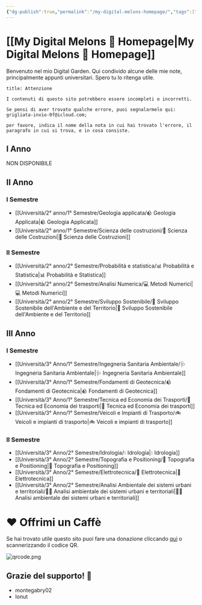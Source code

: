 ```yaml
---
{"dg-publish":true,"permalink":"/my-digital-melons-homepage/","tags":["gardenEntry"]}
---
```


# [[My Digital Melons 🍈 Homepage\|My Digital Melons 🍈 Homepage]]

Benvenuto nel mio Digital Garden. Qui condivido alcune delle mie note, principalmente appunti universitari. Spero tu lo ritenga utile.

```ad-attention
title: Attenzione

I contenuti di questo sito potrebbero essere incompleti o incorretti.

Se pensi di aver trovato qualche errore, puoi segnalarmelo qui: grigliata-invio-0f@icloud.com; 

per favore, indica il nome della nota in cui hai trovato l'errore, il paragrafo in cui si trova, e in cosa consiste.

```

## I Anno

NON DISPONIBILE

## II Anno

### I Semestre
- [[Università/2° anno/1° Semestre/Geologia applicata/🪨 Geologia Applicata\|🪨 Geologia Applicata]]
- [[Università/2° anno/1° Semestre/Scienza delle costruzioni/🧱 Scienza delle Costruzioni\|🧱 Scienza delle Costruzioni]]

### II Semestre
- [[Università/2° anno/2° Semestre/Probabilità e statistica/📊 Probabilità e Statistica\|📊 Probabilità e Statistica]]
- [[Università/2° anno/2° Semestre/Analisi Numerica/💻 Metodi Numerici\|💻 Metodi Numerici]]
- [[Università/2° anno/2° Semestre/Sviluppo Sostenibile/🌱 Sviluppo Sostenibile dell'Ambiente e del Territorio\|🌱 Sviluppo Sostenibile dell'Ambiente e del Territorio]]

## III Anno
### I Semestre
- [[Università/3° Anno/1° Semestre/Ingegneria Sanitaria Ambientale/🩺 Ingegneria Sanitaria Ambientale\|🩺 Ingegneria Sanitaria Ambientale]]
- [[Università/3° Anno/1° Semestre/Fondamenti di Geotecnica/🪨 Fondamenti di Geotecnica\|🪨 Fondamenti di Geotecnica]]
- [[Università/3° Anno/1° Semestre/Tecnica ed Economia dei Trasporti/🚋 Tecnica ed Economia dei trasporti\|🚋 Tecnica ed Economia dei trasporti]]
- [[Università/3° Anno/1° Semestre/Veicoli e Impianti di Trasporto/🚲 Veicoli e impianti di trasporto\|🚲 Veicoli e impianti di trasporto]]
### II Semestre
- [[Università/3° Anno/2° Semestre/Idrologia/💧 Idrologia\|💧 Idrologia]]
- [[Università/3° Anno/2° Semestre/Topografia e Positioning/🧭 Topografia e Positioning\|🧭 Topografia e Positioning]]
- [[Università/3° Anno/2° Semestre/Elettrotecnica/🔌 Elettrotecnica\|🔌 Elettrotecnica]]
- [[Università/3° Anno/2° Semestre/Analisi Ambientale dei sistemi urbani e territoriali/👨‍🌾 Analisi ambientale dei sistemi urbani e territoriali\|👨‍🌾 Analisi ambientale dei sistemi urbani e territoriali]]







# ❤️ Offrimi un Caffè

Se hai trovato utile questo sito puoi fare una donazione cliccando [qui](https://ko-fi.com/matteomeloni) o scannerizzando il codice QR.

![qrcode.png](/img/user/allegati/qrcode.png)

## Grazie del supporto! 🫶

- montegabry02
- Ionut

